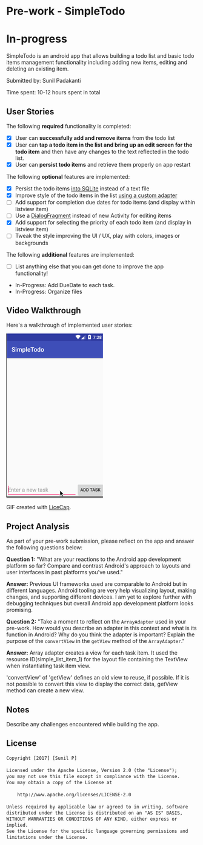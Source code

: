 # Pre-work - SimpleTodo
# In-progress

SimpleTodo is an android app that allows building a todo list and basic todo items management functionality including adding new items, editing and deleting an existing item.

Submitted by: Sunil Padakanti

Time spent: 10-12 hours spent in total

## User Stories

The following **required** functionality is completed:

* [x] User can **successfully add and remove items** from the todo list
* [x] User can **tap a todo item in the list and bring up an edit screen for the todo item** and then have any changes to the text reflected in the todo list.
* [x] User can **persist todo items** and retrieve them properly on app restart

The following **optional** features are implemented:

* [x] Persist the todo items [into SQLite](http://guides.codepath.com/android/Persisting-Data-to-the-Device#sqlite) instead of a text file
* [x] Improve style of the todo items in the list [using a custom adapter](http://guides.codepath.com/android/Using-an-ArrayAdapter-with-ListView)
* [ ] Add support for completion due dates for todo items (and display within listview item)
* [ ] Use a [DialogFragment](http://guides.codepath.com/android/Using-DialogFragment) instead of new Activity for editing items
* [x] Add support for selecting the priority of each todo item (and display in listview item)
* [ ] Tweak the style improving the UI / UX, play with colors, images or backgrounds

The following **additional** features are implemented:

* [ ] List anything else that you can get done to improve the app functionality!
* In-Progress:  Add DueDate to each task.
* In-Progress:  Organize files

## Video Walkthrough

Here's a walkthrough of implemented user stories:

<img src='https://github.com/padakanti/android-test-projects/blob/master/SimpleTodo/SimpleTodo.gif' title='Video Walkthrough' width='' alt='Video Walkthrough' />

GIF created with [LiceCap](http://www.cockos.com/licecap/).

## Project Analysis

As part of your pre-work submission, please reflect on the app and answer the following questions below:

**Question 1:** "What are your reactions to the Android app development platform so far? Compare and contrast Android's approach to layouts and user interfaces in past platforms you've used."

**Answer:** Previous UI frameworks used are comparable to Android but in different languages.  Android tooling are very help visualizing layout, making changes, and supporting different devices.  I am yet to explore further with debugging techniques but overall Android app development platform looks promising.

**Question 2:** "Take a moment to reflect on the `ArrayAdapter` used in your pre-work. How would you describe an adapter in this context and what is its function in Android? Why do you think the adapter is important? Explain the purpose of the `convertView` in the `getView` method of the `ArrayAdapter`."

**Answer:**  Array adapter creates a view for each task item. It used the resource ID(simple_list_item_1) for the layout file containing the TextView when instantiating task item view.  

'convertView' of 'getView' defines an old view to reuse, if possible. If it is not possible to convert this view to display the correct data, getView method can create a new view.

## Notes

Describe any challenges encountered while building the app.

## License

    Copyright [2017] [Sunil P]

    Licensed under the Apache License, Version 2.0 (the "License");
    you may not use this file except in compliance with the License.
    You may obtain a copy of the License at

        http://www.apache.org/licenses/LICENSE-2.0

    Unless required by applicable law or agreed to in writing, software
    distributed under the License is distributed on an "AS IS" BASIS,
    WITHOUT WARRANTIES OR CONDITIONS OF ANY KIND, either express or implied.
    See the License for the specific language governing permissions and
    limitations under the License.
